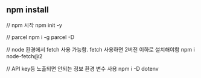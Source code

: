 ## npm install
// npm 시작
npm init -y

// parcel 
npm i -g parcel -D

// node 환경에서 fetch 사용 가능함. fetch 사용하면 2버전 이하로 설치해야함
npm i node-fetch@2

// API key등 노출되면 안되는 정보 환경 변수 사용
npm i -D dotenv